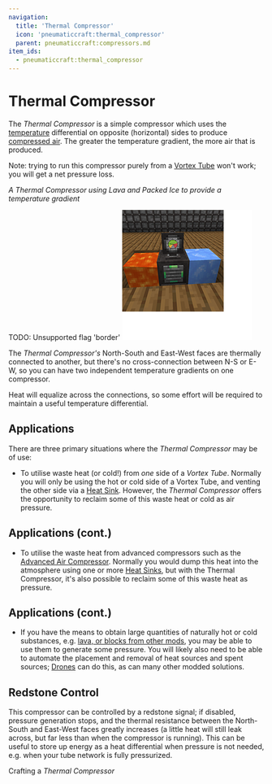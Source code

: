 ```yaml
---
navigation:
  title: 'Thermal Compressor'
  icon: 'pneumaticcraft:thermal_compressor'
  parent: pneumaticcraft:compressors.md
item_ids:
  - pneumaticcraft:thermal_compressor
---
```


# Thermal Compressor

The _Thermal Compressor_ is a simple compressor which uses the [temperature](../base_concepts/heat.md) differential on opposite (horizontal) sides to produce [compressed air](../base_concepts/pressure.md). The greater the temperature gradient, the more air that is produced.

Note: trying to run this compressor purely from a [Vortex Tube](../machines/vortex_tube.md) won't work; you will get a net pressure loss.

_A Thermal Compressor using Lava and Packed Ice to provide a temperature gradient_

TODO: Unsupported flag 'border'
![](thermal_compressor.png)

The _Thermal Compressor's_ North-South and East-West faces are thermally connected to another, but there's no cross-connection between N-S or E-W, so you can have two independent temperature gradients on one compressor.

Heat will equalize across the connections, so some effort will be required to maintain a useful temperature differential.

## Applications

There are three primary situations where the _Thermal Compressor_ may be of use:

- To utilise waste heat (or cold!) from _one_ side of a _Vortex Tube_. Normally you will only be using the hot or cold side of a Vortex Tube, and venting the other side via a [Heat Sink](../machines/heat_sink.md). However, the _Thermal Compressor_ offers the opportunity to reclaim some of this waste heat or cold as air pressure.

## Applications (cont.)

- To utilise the waste heat from advanced compressors such as the [Advanced Air Compressor](./advanced_air_compressor.md). Normally you would dump this heat into the atmosphere using one or more [Heat Sinks](../tools/heat_sink.md), but with the Thermal Compressor, it's also possible to reclaim some of this waste heat as pressure.

## Applications (cont.)

- If you have the means to obtain large quantities of naturally hot or cold substances, e.g. [lava, or blocks from other mods](../base_concepts/heat_sources.md), you may be able to use them to generate some pressure. You will likely also need to be able to automate the placement and removal of heat sources and spent sources; [Drones](../tools/drone.md) can do this, as can many other modded solutions.

## Redstone Control

This compressor can be controlled by a <Color id="red">redstone signal</Color>; if disabled, pressure generation stops, and the thermal resistance between the North-South and East-West faces greatly increases (a little heat will still leak across, but far less than when the compressor is running). This can be useful to store up energy as a heat differential when pressure is not needed, e.g. when your tube network is fully pressurized.

Crafting a _Thermal Compressor_

<Recipe id="pneumaticcraft:thermal_compressor" />
